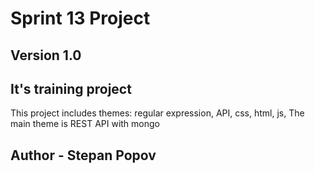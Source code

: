 # Sprint 13 Project

## Version 1.0


## It's training project
This project includes themes: regular expression, API, css, html, js, 
The main theme is REST API with mongo
	

## Author - Stepan Popov


	
